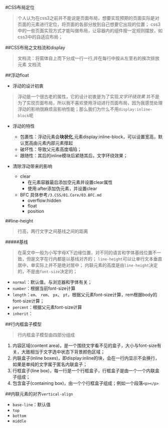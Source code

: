 #CSS布局定位
> 个人认为在css3之前并不能说是页面布局，想要实现预期的页面实际是对页面的元素进行定位，将页面的各部分放到自己想要它出现的位置；
> css3中的一些页面实现方式才能叫做布局，让容器内的组件按一定规则摆放，如css3中的自适应布局；

##CSS布局之文档流和display
> 文档流：将窗体自上而下分成一行一行,并在每行中按从左至右的挨次排放元素
文档流


##浮动float

+ 浮动的设计初衷

> 浮动是一个很古老的属性，它的设计初衷是为了实现*文字环绕效果*
> 并不是为了实现页面布局，所以我不喜欢使用浮动进行页面布局，因为我感觉处理浮动的影响很麻烦且影响性能；那么我们为什么不用`display:inline-block`呢


+ 浮动的特性
	* 包裹性：浮动元素会**块状化**,元素display:inline-block，可以设置宽高，默认宽高由元素内部元素撑起
	* 破坏性：导致父元素高度塌陷；
	* 跟随性：其后的inline模块后紧随其后，文字环绕效果；

+ 清除浮动带来的影响
	* clear
		- 在元素容器最后添加空元素并设置clear属性
		- 使用:after添加伪元素，并设置clear
	* BFC 具体参考`/3.CSS/01.Core/03.BFC.md`
		- overflow:hidden
		- float
		- position

##line-height
> 行高，两行文字之间基线之间的距离

#####基线
> 在英文中一般为小写字母X下边缘位置，对不同的语言和字体基线位置不一致，但是文字在行内都是以基线对齐的；
> `line-height`可以让单行文本垂直居中，单实际上并不是绝对居中；
> 内联元素的高度是由`line-height`决定的，不是由`font-size`决定的；

+ `normal`：默认值，与浏览器和字体有关；
+ `number`：根据当前font-size计算
+ `length`：`em`、 `rem`、 `px`、 `pt`，根据父元素font-size计算，rem根据body的font-size计算；
+ `percent`：根据父元素font-size计算
+ `inherit`：

##行内框盒子模型
> 行内框盒子模型由四部分组成

1. 内容区域(content area)，是一个围绕文字看不见的盒子，大小与font-size有关，大致相当于文字选中状态下背景颜色区域；
2. 内联盒子(inline boxes)，即display:inline的块，会在一行内显示不会换行，如果是单纯的文字属于匿名内联盒子；
3. 行框盒子(line box)，每一行是一个行框盒子，行框盒子是由一个一个内联盒子组成；
4. 包含盒子(containing box)，由一个个行框盒子组成；例如一个段落`<p></p>`

##内联元素的对齐`vertical-align`
+ `base-line`：默认值
+ `top`
+ `bottom`
+ `middle`